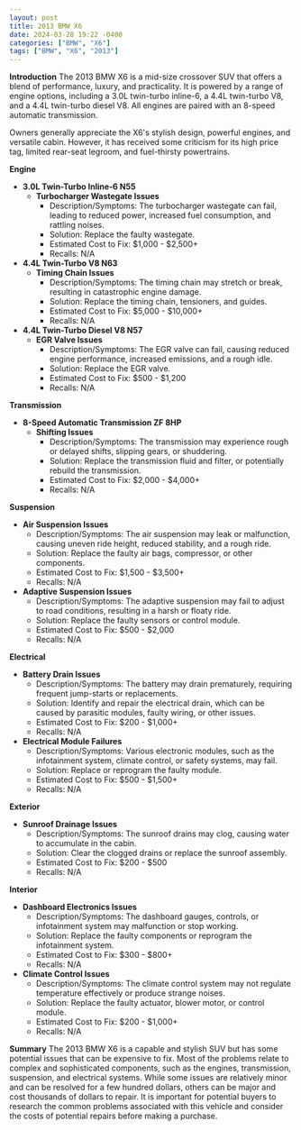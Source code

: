 ```yaml
---
layout: post
title: 2013 BMW X6
date: 2024-03-28 19:22 -0400
categories: ["BMW", "X6"]
tags: ["BMW", "X6", "2013"]
---
```

**Introduction**
The 2013 BMW X6 is a mid-size crossover SUV that offers a blend of performance, luxury, and practicality. It is powered by a range of engine options, including a 3.0L twin-turbo inline-6, a 4.4L twin-turbo V8, and a 4.4L twin-turbo diesel V8. All engines are paired with an 8-speed automatic transmission.

Owners generally appreciate the X6's stylish design, powerful engines, and versatile cabin. However, it has received some criticism for its high price tag, limited rear-seat legroom, and fuel-thirsty powertrains.

**Engine**
* **3.0L Twin-Turbo Inline-6 N55**
    * **Turbocharger Wastegate Issues**
        * Description/Symptoms: The turbocharger wastegate can fail, leading to reduced power, increased fuel consumption, and rattling noises.
        * Solution: Replace the faulty wastegate.
        * Estimated Cost to Fix: $1,000 - $2,500+
        * Recalls: N/A
* **4.4L Twin-Turbo V8 N63**
    * **Timing Chain Issues**
        * Description/Symptoms: The timing chain may stretch or break, resulting in catastrophic engine damage.
        * Solution: Replace the timing chain, tensioners, and guides.
        * Estimated Cost to Fix: $5,000 - $10,000+
        * Recalls: N/A
* **4.4L Twin-Turbo Diesel V8 N57**
    * **EGR Valve Issues**
        * Description/Symptoms: The EGR valve can fail, causing reduced engine performance, increased emissions, and a rough idle.
        * Solution: Replace the EGR valve.
        * Estimated Cost to Fix: $500 - $1,200
        * Recalls: N/A

**Transmission**
* **8-Speed Automatic Transmission ZF 8HP**
    * **Shifting Issues**
        * Description/Symptoms: The transmission may experience rough or delayed shifts, slipping gears, or shuddering.
        * Solution: Replace the transmission fluid and filter, or potentially rebuild the transmission.
        * Estimated Cost to Fix: $2,000 - $4,000+
        * Recalls: N/A

**Suspension**
* **Air Suspension Issues**
    * Description/Symptoms: The air suspension may leak or malfunction, causing uneven ride height, reduced stability, and a rough ride.
    * Solution: Replace the faulty air bags, compressor, or other components.
    * Estimated Cost to Fix: $1,500 - $3,500+
    * Recalls: N/A
* **Adaptive Suspension Issues**
    * Description/Symptoms: The adaptive suspension may fail to adjust to road conditions, resulting in a harsh or floaty ride.
    * Solution: Replace the faulty sensors or control module.
    * Estimated Cost to Fix: $500 - $2,000
    * Recalls: N/A

**Electrical**
* **Battery Drain Issues**
    * Description/Symptoms: The battery may drain prematurely, requiring frequent jump-starts or replacements.
    * Solution: Identify and repair the electrical drain, which can be caused by parasitic modules, faulty wiring, or other issues.
    * Estimated Cost to Fix: $200 - $1,000+
    * Recalls: N/A
* **Electrical Module Failures**
    * Description/Symptoms: Various electronic modules, such as the infotainment system, climate control, or safety systems, may fail.
    * Solution: Replace or reprogram the faulty module.
    * Estimated Cost to Fix: $500 - $1,500+
    * Recalls: N/A

**Exterior**
* **Sunroof Drainage Issues**
    * Description/Symptoms: The sunroof drains may clog, causing water to accumulate in the cabin.
    * Solution: Clear the clogged drains or replace the sunroof assembly.
    * Estimated Cost to Fix: $200 - $500
    * Recalls: N/A

**Interior**
* **Dashboard Electronics Issues**
    * Description/Symptoms: The dashboard gauges, controls, or infotainment system may malfunction or stop working.
    * Solution: Replace the faulty components or reprogram the infotainment system.
    * Estimated Cost to Fix: $300 - $800+
    * Recalls: N/A
* **Climate Control Issues**
    * Description/Symptoms: The climate control system may not regulate temperature effectively or produce strange noises.
    * Solution: Replace the faulty actuator, blower motor, or control module.
    * Estimated Cost to Fix: $200 - $1,000+
    * Recalls: N/A

**Summary**
The 2013 BMW X6 is a capable and stylish SUV but has some potential issues that can be expensive to fix. Most of the problems relate to complex and sophisticated components, such as the engines, transmission, suspension, and electrical systems. While some issues are relatively minor and can be resolved for a few hundred dollars, others can be major and cost thousands of dollars to repair. It is important for potential buyers to research the common problems associated with this vehicle and consider the costs of potential repairs before making a purchase.
